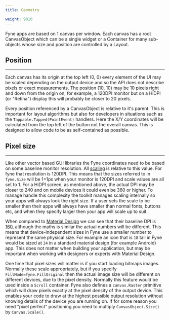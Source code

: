 ```yaml
---
title: Geometry

weight: 9010
---
```


Fyne apps are based on 1 canvas per window.
Each canvas has a root CanvasObject which can be a single widget or a Container for many sub-objects whose size and position are controlled by a Layout.

## Position
---

Each canvas has its origin at the top left (0, 0) every element of the UI may be scaled depending on the output device and so the API does not describe pixels or exact measurements.
The position (10, 10) may be 10 pixels right and down from the origin on, for example, a 120DPI monitor but on a HiDPI (or "Retina") display this will probably be closer to 20 pixels.

Every position referenced by a CanvasObject is relative to it's parent.
This is important for layout algorithms but also for developers in situations such as the `Tappable.Tapped(PointEvent)` handlers.
Here the X/Y coordinates will be calculated from the top left of the button not the overall canvas.
This is designed to allow code to be as self-contained as possible.

## Pixel size
---

Like other vector based GUI libraries the Fyne coordinates need to be based
on some baseline monitor resolution. All [scaling](/architecture/scaling) is
relative to this value. For fyne that resolution is 120DPI.
This means that the sizes referred to in `fyne.Size` will be 1=1px when your monitor is 120DPI and scale values are all set to 1.
For a HiDPI screen, as mentioned above, the actual DPI may be closer to 240
and on mobile devices it could even be 360 or higher.
To manage handle this complexity the toolkit manages scaling internally so
your apps will always look the right size. 
If a user sets the scale to be smaller then their apps will always have
smaller than normal fonts, buttons etc, and when they specify larger then
your app will scale up to suit.

When compared to [Material Design](https://material.io) we can see that
their baseline DPI is [160](https://material.io/design/layout/pixel-density.html#pixel-density-on-android), although the maths is similar the 
actual numbers will be different. This means that device-independent 
sizes in Fyne use a smaller number to represent the same physical size.
For example an icon that is `18` tall in Fyne would be sized at `24` in a
standard material design (for example Android) app.
This does not matter when building your application, but may be important
when working with designers or experts with Material Design.

One time that pixel sizes will matter is if you start loading bitmaps images. Normally these scale appropriately, but if you specify
`FillMode=fyne.FillOriginal` then the actual image size will be different
on different devices, due to the pixel density. Normally this feature
would be used inside a `Scroll` container.
Fyne also defines a `canvas.Raster` primitive which will draw pixels exactly at the pixel density of the output device. This enables your code
to draw at the highest possible output resolution without knowing 
details of the device you are running on.
If for some reason you need "pixel perfect" positioning you need to multiply `CanvasObject.Size()` by `Canvas.Scale()`.

